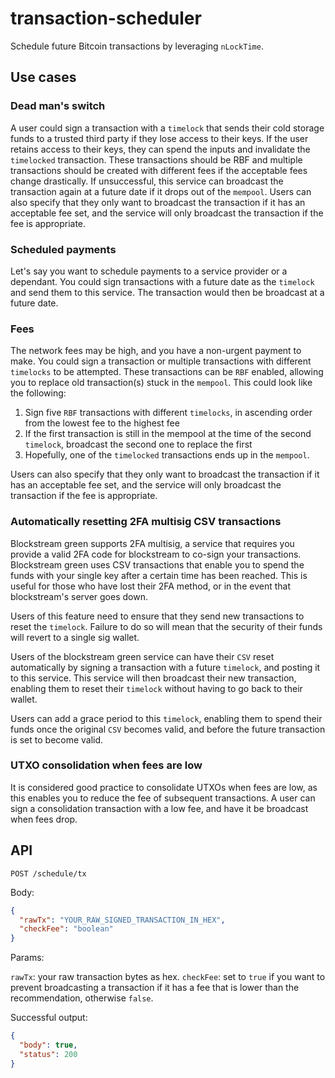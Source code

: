 # transaction-scheduler

Schedule future Bitcoin transactions by leveraging `nLockTime`.

## Use cases

### Dead man's switch

A user could sign a transaction with a `timelock` that sends their cold storage funds to a trusted third party if they lose access to their keys. If the user retains access to their keys, they can spend the inputs and invalidate the `timelocked` transaction. These transactions should be RBF and multiple transactions should be created with different fees if the acceptable fees change drastically. If unsuccessful, this service can broadcast the transaction again at a future date if it drops out of the `mempool`. Users can also specify that they only want to broadcast the transaction if it has an acceptable fee set, and the service will only broadcast the transaction if the fee is appropriate.

### Scheduled payments

Let's say you want to schedule payments to a service provider or a dependant. You could sign transactions with a future date as the `timelock` and send them to this service. The transaction would then be broadcast at a future date.

### Fees

The network fees may be high, and you have a non-urgent payment to make. You could sign a transaction or multiple transactions with different `timelocks` to be attempted. These transactions can be `RBF` enabled, allowing you to replace old transaction(s) stuck in the `mempool`. This could look like the following:

1. Sign five `RBF` transactions with different `timelocks`, in ascending order from the lowest fee to the highest fee
2. If the first transaction is still in the mempool at the time of the second `timelock`, broadcast the second one to replace the first
3. Hopefully, one of the `timelocked` transactions ends up in the `mempool`.

Users can also specify that they only want to broadcast the transaction if it has an acceptable fee set, and the service will only broadcast the transaction if the fee is appropriate.

### Automatically resetting 2FA multisig CSV transactions

Blockstream green supports 2FA multisig, a service that requires you provide a valid 2FA code for blockstream to co-sign your transactions. Blockstream green uses CSV transactions that enable you to spend the funds with your single key after a certain time has been reached. This is useful for those who have lost their 2FA method, or in the event that blockstream's server goes down.

Users of this feature need to ensure that they send new transactions to reset the `timelock`. Failure to do so will mean that the security of their funds will revert to a single sig wallet.

Users of the blockstream green service can have their `CSV` reset automatically by signing a transaction with a future `timelock`, and posting it to this service. This service will then broadcast their new transaction, enabling them to reset their `timelock` without having to go back to their wallet.

Users can add a grace period to this `timelock`, enabling them to spend their funds once the original `CSV` becomes valid, and before the future transaction is set to become valid.

### UTXO consolidation when fees are low
It is considered good practice to consolidate UTXOs when fees are low, as this enables you to reduce the fee of subsequent transactions. A user can sign a consolidation transaction with a low fee, and have it be broadcast when fees drop. 

## API

`POST /schedule/tx`

Body:

```json
{
  "rawTx": "YOUR_RAW_SIGNED_TRANSACTION_IN_HEX",
  "checkFee": "boolean"
}
```

Params:

`rawTx`: your raw transaction bytes as hex.
`checkFee`: set to `true` if you want to prevent broadcasting a transaction if it has a fee that is lower than the recommendation, otherwise `false`.

Successful output:

```json
{
  "body": true,
  "status": 200
}
```
